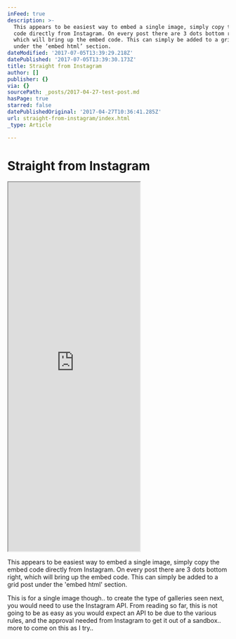 ```yaml
---
inFeed: true
description: >-
  This appears to be easiest way to embed a single image, simply copy the embed
  code directly from Instagram. On every post there are 3 dots bottom right,
  which will bring up the embed code. This can simply be added to a grid post
  under the ‘embed html’ section.
dateModified: '2017-07-05T13:39:29.218Z'
datePublished: '2017-07-05T13:39:30.173Z'
title: Straight from Instagram
author: []
publisher: {}
via: {}
sourcePath: _posts/2017-04-27-test-post.md
hasPage: true
starred: false
datePublishedOriginal: '2017-04-27T10:36:41.285Z'
url: straight-from-instagram/index.html
_type: Article

---
```

# Straight from Instagram

<iframe src="https://the-grid.github.io/ed-userhtml/?g=eJylVWtv4jgU_b6_wspopFZtSAhQQgrVQniUtpQWCJR-GTmJkxjywnYI4devzaOdTqWVVptIiX1sX997fO510w4TZ73JEoaAE0JKWxKOKYM-gZEcIRdDCbiQQVmgPolkB6YMJzFyv8JbRCiHW1JdApQVIWpJwIbO2idJFrvGj36_fwvshLiIGOq5JRPo4owalXQnoJ1MA-gmuaECFZTTHf8S34YX6vXhLdUur494Wf0-WK5d3oIIEh_HhpgkOjs5xy4LjJuaLoAUui6OfbH_EW80SpV67ee5K-fIXmPGQwydi7Kq_gQy0NLd5Xn8Gy7dNV28Pcd7Ni_2ku7A70NfqdDFewtCHCM5QNgPmHDp6LvMktSoqr-7W1NLfEs-g6Edk2GI_dhwUMwQOTsmfPq3LTMSXojTMnAEfaSksX9rQ4puqtd43hlPcvVx4Cdt_jxPraBn-bxl5qJPzfZI_NPFJtmLRmfgdmZWr91-GryYyi7ovAq0v7fWrtl-rI_vx2sBjKzezpo4-9H-xas0Gt5b-cqOatF-2TjY6-KpNenMu6un7fub3aMj3-xNa8qLrrBGP5vMzUlk1SsPi3CfUH86HL5bE3OVKNC96r0-PHSq91u902dXw276mpi7cr4aTzv9INDeKN31hsu4koVD5Wb0PEE9tW4NFw-9rW71xovuVNeflo36elPMQvzw-MiyZccmWbuYB7V8fI_fohTXclTTe2tV0519XmSv7tPjy6DcWdvV53h0NUft2LvfxOV19WrwMrvJBq_ONtMCbTzPhp7iL6x-UejjRS91i_cprMC5uUnnyXy7f3_X5rM41nJL3-znq24XsXFDHUyLRjR_2jB_OS20Snm0I8uboeYPNisyW6pPurczd57ZsYMFoculILfdC_uz9TR7jUyTa9PFNA1hYRwS-RacBFWtHlPgkA8qgBlLgHwE04RikcIGQSFkeIu4srjoZE0To0dFHWZyeStcUacvaKYf2jrZ1Q9pqAptfuQWqJ7kD0FAkNeSAsZSaihKnuelj9JScpJISZXOdLN6nuyDyoOvfNYNJwkTYvxQVW7XS2ImezDCYWG0CYbhNYUxlSki2DuNUrxHRvkQ2rEvzBhxQiIYnqD8SMoZ-z3zynWx8JBaLnISAg_UxLzCcS54lZJzAlPDJgiuZdG_lQDj0SPWkn7ZIYzX0p3ItCwtlcC3RlOBnL30C3en6JyGozvufw3wu-ensmEnjCXRH3XkUPUSXpq9kFfVALsuij-P6nh6n-F_rSwH6GMtCkOcUkw5JwFmSKYpdATHghx-2m0hKgZ4-Sb8YrALADmX4OJvzP8l5xIkMWgyHKEPEv5n1Ic7CQmLLUlTy3VZrcpqY1bWjErdUGtXqmqoKncrJaBxDcQMABmo8VEYgZfurKmItYejOUv88x68-6tJHYJTBiAtYge4yEMEUOK0JEXhqcY8LqM_pIziX9ZUQZGNXFpaUZE5Rxt3_wCO6HQd" height="840" style=""></iframe>

This appears to be easiest way to embed a single image, simply copy the embed code directly from Instagram. On every post there are 3 dots bottom right, which will bring up the embed code. This can simply be added to a grid post under the 'embed html' section.

This is for a single image though.. to create the type of galleries seen next, you would need to use the Instagram API. From reading so far, this is not going to be as easy as you would expect an API to be due to the various rules, and the approval needed from Instagram to get it out of a sandbox.. more to come on this as I try..